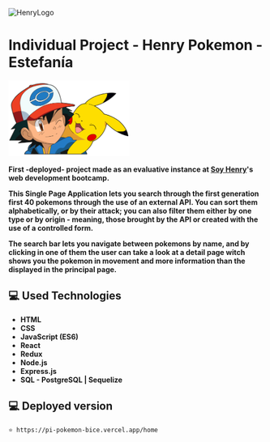 ![HenryLogo](https://d31uz8lwfmyn8g.cloudfront.net/Assets/logo-henry-white-lg.png)

# Individual Project - Henry Pokemon - Estefanía

<img height="150" src="./pokemon.png" />

**First -deployed- project made as an evaluative instance at [Soy Henry](https://www.soyhenry.com/)'s web development bootcamp.**

**This Single Page Application lets you search through the first generation first 40 pokemons through the use of an external API. You can sort them alphabetically, or by their attack; you can also filter them either by one type or by origin - meaning, those brought by the API or created with the use of a controlled form.**

**The search bar lets you navigate between pokemons by name, and by clicking in one of them the user can take a look at a detail page witch shows you the pokemon in movement and more information than the displayed in the principal page.**

## 💻 **Used Technologies**

- **HTML**
- **CSS**
- **JavaScript (ES6)**
- **React**
- **Redux**
- **Node.js**
- **Express.js**
- **SQL - PostgreSQL | Sequelize**

## 💻 **Deployed version**

```
⭐ https://pi-pokemon-bice.vercel.app/home
```

